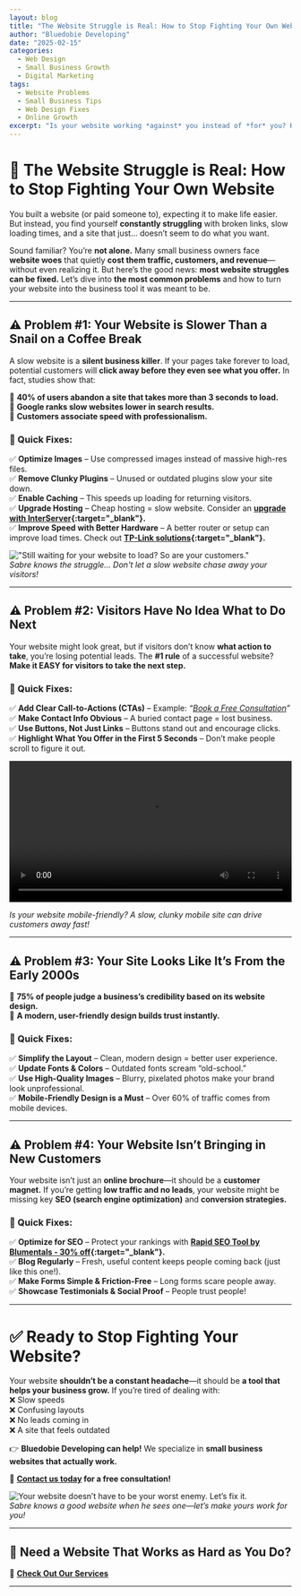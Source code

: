 ```yaml
---
layout: blog
title: "The Website Struggle is Real: How to Stop Fighting Your Own Website"
author: "Bluedobie Developing"
date: "2025-02-15"
categories: 
  - Web Design
  - Small Business Growth
  - Digital Marketing
tags: 
  - Website Problems
  - Small Business Tips
  - Web Design Fixes
  - Online Growth
excerpt: "Is your website working *against* you instead of *for* you? Here’s how to fix the most common small business website struggles—before they cost you customers."
---
```


# 🚨 The Website Struggle is Real: How to Stop Fighting Your Own Website

You built a website (or paid someone to), expecting it to make life easier. But instead, you find yourself **constantly struggling** with broken links, slow loading times, and a site that just… doesn’t seem to do what you want.

Sound familiar? You’re **not alone.** Many small business owners face **website woes** that quietly **cost them traffic, customers, and revenue**—without even realizing it. But here’s the good news: **most website struggles can be fixed.** Let’s dive into **the most common problems** and how to turn your website into the business tool it was meant to be.

---

## ⚠️ Problem #1: Your Website is Slower Than a Snail on a Coffee Break  

A slow website is a **silent business killer**. If your pages take forever to load, potential customers will **click away before they even see what you offer.** In fact, studies show that:  

📌 **40% of users abandon a site that takes more than 3 seconds to load.**  
📌 **Google ranks slow websites lower in search results.**  
📌 **Customers associate speed with professionalism.**  

### **🚀 Quick Fixes:**  
✅ **Optimize Images** – Use compressed images instead of massive high-res files.  
✅ **Remove Clunky Plugins** – Unused or outdated plugins slow your site down.  
✅ **Enable Caching** – This speeds up loading for returning visitors.  
✅ **Upgrade Hosting** – Cheap hosting = slow website. Consider an **[upgrade with InterServer](https://www.tkqlhce.com/click-101342345-11337766){:target="_blank"}.**  
✅ **Improve Speed with Better Hardware** – A better router or setup can improve load times. Check out **[TP-Link solutions](https://www.kqzyfj.com/click-101342345-15736930){:target="_blank"}.**  

!["Still waiting for your website to load? So are your customers."](/assets/images/waiting-to-load.webp)  
*Sabre knows the struggle… Don't let a slow website chase away your visitors!*

---

## ⚠️ Problem #2: Visitors Have No Idea What to Do Next  

Your website might look great, but if visitors don’t know **what action to take**, you’re losing potential leads. The **#1 rule** of a successful website? **Make it EASY for visitors to take the next step.**  

### **🚀 Quick Fixes:**  
✅ **Add Clear Call-to-Actions (CTAs)** – Example: *“[Book a Free Consultation](https://www.bluedobiedev.com/contact)”*  
✅ **Make Contact Info Obvious** – A buried contact page = lost business.  
✅ **Use Buttons, Not Just Links** – Buttons stand out and encourage clicks.  
✅ **Highlight What You Offer in the First 5 Seconds** – Don’t make people scroll to figure it out.  

<video controls width="100%">
  <source src="/assets/video/mobile-responsiveness.mp4" type="video/mp4">
  Your browser does not support the video tag.
</video>
<p><em>Is your website mobile-friendly? A slow, clunky mobile site can drive customers away fast!</em></p>

---

## ⚠️ Problem #3: Your Site Looks Like It’s From the Early 2000s  

📌 **75% of people judge a business’s credibility based on its website design.**  
📌 **A modern, user-friendly design builds trust instantly.**  

### **🚀 Quick Fixes:**  
✅ **Simplify the Layout** – Clean, modern design = better user experience.  
✅ **Update Fonts & Colors** – Outdated fonts scream “old-school.”  
✅ **Use High-Quality Images** – Blurry, pixelated photos make your brand look unprofessional.  
✅ **Mobile-Friendly Design is a Must** – Over 60% of traffic comes from mobile devices.  

---

## ⚠️ Problem #4: Your Website Isn’t Bringing in New Customers  

Your website isn’t just an **online brochure**—it should be a **customer magnet.** If you’re getting **low traffic and no leads**, your website might be missing key **SEO (search engine optimization)** and **conversion strategies.**  

### **🚀 Quick Fixes:**  
✅ **Optimize for SEO** – Protect your rankings with **[Rapid SEO Tool by Blumentals - 30% off](https://secure.2checkout.com/order/cart.php?PRODS=4554157&QTY=1&AFFILIATE=236116&COUPON=limited40){:target="_blank"}.**  
✅ **Blog Regularly** – Fresh, useful content keeps people coming back (just like this one!).  
✅ **Make Forms Simple & Friction-Free** – Long forms scare people away.  
✅ **Showcase Testimonials & Social Proof** – People trust people!  

---

# ✅ Ready to Stop Fighting Your Website?  

Your website **shouldn’t be a constant headache**—it should be **a tool that helps your business grow.** If you’re tired of dealing with:  
❌ Slow speeds  
❌ Confusing layouts  
❌ No leads coming in  
❌ A site that feels outdated  

👉 **Bluedobie Developing can help!** We specialize in **small business websites that actually work.**  

📩 **[Contact us today](https://www.bluedobiedev.com/contact) for a free consultation!**  

![Your website doesn’t have to be your worst enemy. Let’s fix it.](/assets/images/sabre-web-blog.webp)  
*Sabre knows a good website when he sees one—let’s make yours work for you!*

---

## 🎯 Need a Website That Works as Hard as You Do?  

📌 **[Check Out Our Services](https://www.bluedobiedev.com/services)**  

---
  